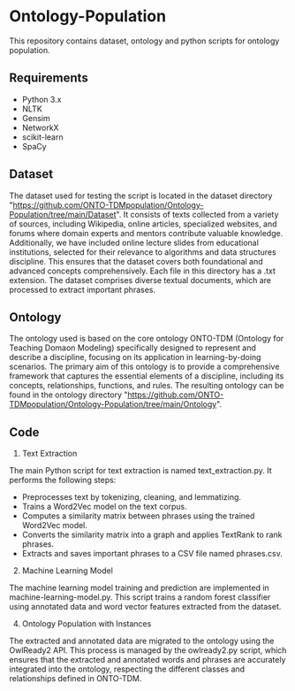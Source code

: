 # Ontology-Population

This repository contains dataset, ontology and python scripts for ontology population.

## Requirements

- Python 3.x
- NLTK
- Gensim
- NetworkX
- scikit-learn
- SpaCy

## Dataset

The dataset used for testing the script is located in the dataset directory "https://github.com/ONTO-TDMpopulation/Ontology-Population/tree/main/Dataset". It consists of texts collected from a variety of sources, including Wikipedia, online articles, specialized websites, and forums where domain experts and mentors contribute valuable knowledge. Additionally, we have included online lecture slides from educational institutions, selected for their relevance to algorithms and data structures discipline. This ensures that the dataset covers both foundational and advanced concepts comprehensively. Each file in this directory has a .txt extension. The dataset comprises diverse textual documents, which are processed to extract important phrases.

## Ontology
The ontology used is based on the core ontology ONTO-TDM (Ontology for Teaching Domaon Modeling) specifically designed to represent and describe a discipline, focusing on its
application in learning-by-doing scenarios. The primary aim of this ontology is to provide a comprehensive framework that captures the essential elements of a discipline, including its
concepts, relationships, functions, and rules.
The resulting ontology can be found in the ontology directory "https://github.com/ONTO-TDMpopulation/Ontology-Population/tree/main/Ontology".

## Code
1. Text Extraction

The main Python script for text extraction is named text_extraction.py. It performs the following steps:

- Preprocesses text by tokenizing, cleaning, and lemmatizing.
- Trains a Word2Vec model on the text corpus.
- Computes a similarity matrix between phrases using the trained Word2Vec model.
- Converts the similarity matrix into a graph and applies TextRank to rank phrases.
- Extracts and saves important phrases to a CSV file named phrases.csv.

2. Machine Learning Model
   
The machine learning model training and prediction are implemented in machine-learning-model.py. This script trains a random forest classifier using annotated data and word vector features extracted from the dataset.

4. Ontology Population with Instances
   
The extracted and annotated data are migrated to the ontology using the OwlReady2 API. This process is managed by the owlready2.py script, which ensures that the extracted and annotated words and phrases are accurately integrated into the ontology, respecting the different classes and relationships defined in ONTO-TDM.





